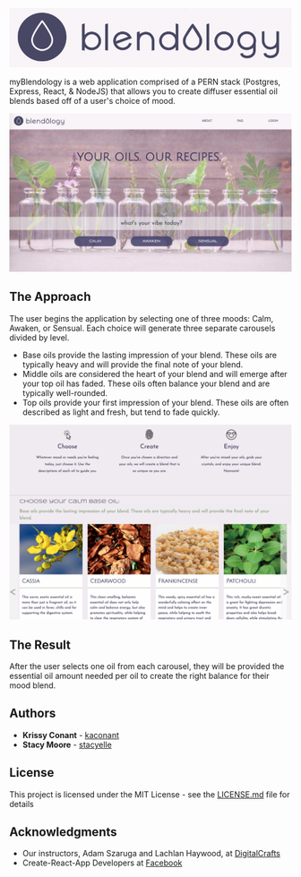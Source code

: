 ![myBlendology](https://github.com/kaconant/myBlendology/blob/master/public/img/logo.png) <!-- .element height="50%" width="50%" -->


myBlendology is a web application comprised of a PERN stack (Postgres, Express, React, & NodeJS) that allows you to create diffuser essential oil blends based off of a user's choice of mood. 


![FrontView](https://github.com/kaconant/myBlendology/blob/master/public/img/readme-img/NavBar-Jumbotron.png) <!-- .element height="50%" width="50%" -->

## The Approach

The user begins the application by selecting one of three moods: Calm, Awaken, or Sensual. Each choice will generate three separate carousels divided by level. 

* Base oils provide the lasting impression of your blend. These oils are typically heavy and will provide the final note of your blend.
* Middle oils are considered the heart of your blend and will emerge after your top oil has faded. These oils often balance your blend and are typically well-rounded.
* Top oils provide your first impression of your blend. These oils are often described as light and fresh, but tend to fade quickly.


![Carousel](https://github.com/kaconant/myBlendology/blob/master/public/img/readme-img/Carousels.png)<!-- .element height="50%" width="50%" -->

## The Result

After the user selects one oil from each carousel, they will be provided the essential oil amount needed per oil to create the right balance for their mood blend. 

## Authors

* **Krissy Conant** - [kaconant](https://github.com/kaconant)
* **Stacy Moore** - [stacyelle](https://github.com/stacyelle)

## License

This project is licensed under the MIT License - see the [LICENSE.md](LICENSE.md) file for details

## Acknowledgments

* Our instructors, Adam Szaruga and Lachlan Haywood, at [DigitalCrafts](https://www.digitalcrafts.com/)
* Create-React-App Developers at [Facebook](https://github.com/facebook/create-react-app)